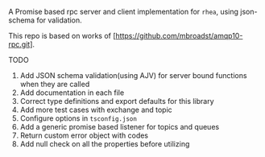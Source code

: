 A Promise based rpc server and client implementation for `rhea`, using json-schema for validation.

This repo is based on works of [https://github.com/mbroadst/amqp10-rpc.git]. 


TODO
1. Add JSON schema validation(using AJV) for server bound functions when they are called
2. Add documentation in each file
3. Correct type definitions and export defaults for this library
4. Add more test cases with exchange and topic
5. Configure options in `tsconfig.json`
6. Add a generic promise based listener for topics and queues
7. Return custom error object with codes
8. Add null check on all the properties before utilizing